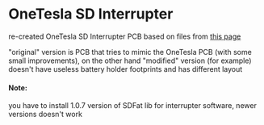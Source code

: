 # OneTesla SD Interrupter 

re-created OneTesla SD Interrupter PCB based on files from [this page](https://onetesla.com/downloads)   

"original" version is PCB that tries to mimic the OneTesla PCB (with some small improvements), on the other hand "modified" version (for example) doesn't have useless battery holder footprints and has different layout

#### Note:
you have to install 1.0.7 version of SDFat lib for interrupter software, newer versions doesn't work 
